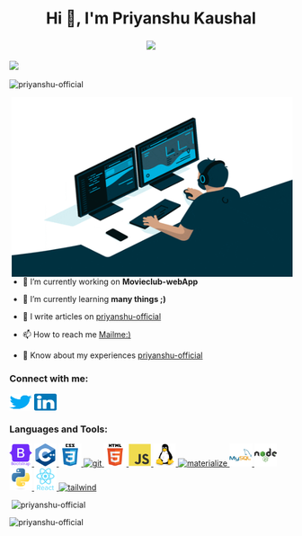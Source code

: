<h1 align="center">Hi 👋, I'm Priyanshu Kaushal</h1>
<h3 align="center">
  <img src="https://readme-typing-svg.herokuapp.com/?lines=I%20am%20Tech%20Enthusiast;I%20💙%20Community; Programming-Rule:%20IF%20IT%20WORKS%20DON'T%20TOUCH%20IT%20😉;I%20am%20Developer%20from%20India;&center=true&width=470&height=45"></a>
</h3>

<a href="#"><img src="https://user-images.githubusercontent.com/73097560/115834477-dbab4500-a447-11eb-908a-139a6edaec5c.gif"></a>
<p align="left"> <img src="https://komarev.com/ghpvc/?username=priyanshu-official&label=Profile%20views&color=0e75b6&style=flat" alt="priyanshu-official" /> </p>
  
  <img align="right" alt="GIF" src="giphy.gif" width="500" height="320" />

- 🔭 I’m currently working on **Movieclub-webApp**

- 🌱 I’m currently learning **many things ;)**

- 📝 I write articles on [priyanshu-official](https://hashnode.com/@priyanshu-official)

- 📫 How to reach me [Mailme:)](mailto:priyanshukaushal878@gmail.com)

- 📄 Know about my experiences [priyanshu-official](https://priyanshu-official.netlify.app/)


<h3 align="left">Connect with me:</h3>
<p align="left">
<a href="https://twitter.com/_priyanshu_1" target="blank"><img align="center" src="twitter.svg" alt="_priyanshu_1" height="30" width="40" /></a>
<a href="https://linkedin.com/in/priyanshuofficial" target="blank"><img align="center" src="linkedin.svg" alt="priyanshuofficial" height="30" width="40" /></a>
</p>

<h3 align="left">Languages and Tools:</h3>
<p align="left"> <a href="https://getbootstrap.com" target="_blank"> <img src="https://raw.githubusercontent.com/devicons/devicon/master/icons/bootstrap/bootstrap-plain-wordmark.svg" alt="bootstrap" width="40" height="40"/> </a> <a href="https://www.w3schools.com/cpp/" target="_blank"> <img src="https://raw.githubusercontent.com/devicons/devicon/master/icons/cplusplus/cplusplus-original.svg" alt="cplusplus" width="40" height="40"/> </a> <a href="https://www.w3schools.com/css/" target="_blank"> <img src="https://raw.githubusercontent.com/devicons/devicon/master/icons/css3/css3-original-wordmark.svg" alt="css3" width="40" height="40"/> </a> <a href="https://git-scm.com/" target="_blank"> <img src="https://www.vectorlogo.zone/logos/git-scm/git-scm-icon.svg" alt="git" width="40" height="40"/> </a> <a href="https://www.w3.org/html/" target="_blank"> <img src="https://raw.githubusercontent.com/devicons/devicon/master/icons/html5/html5-original-wordmark.svg" alt="html5" width="40" height="40"/> </a> <a href="https://developer.mozilla.org/en-US/docs/Web/JavaScript" target="_blank"> <img src="https://raw.githubusercontent.com/devicons/devicon/master/icons/javascript/javascript-original.svg" alt="javascript" width="40" height="40"/> </a> <a href="https://www.linux.org/" target="_blank"> <img src="https://raw.githubusercontent.com/devicons/devicon/master/icons/linux/linux-original.svg" alt="linux" width="40" height="40"/> </a> <a href="https://materializecss.com/" target="_blank"> <img src="https://raw.githubusercontent.com/prplx/svg-logos/5585531d45d294869c4eaab4d7cf2e9c167710a9/svg/materialize.svg" alt="materialize" width="40" height="40"/> </a> <a href="https://www.mysql.com/" target="_blank"> <img src="https://raw.githubusercontent.com/devicons/devicon/master/icons/mysql/mysql-original-wordmark.svg" alt="mysql" width="40" height="40"/> </a> <a href="https://nodejs.org" target="_blank"> <img src="https://raw.githubusercontent.com/devicons/devicon/master/icons/nodejs/nodejs-original-wordmark.svg" alt="nodejs" width="40" height="40"/> </a> <a href="https://www.python.org" target="_blank"> <img src="https://raw.githubusercontent.com/devicons/devicon/master/icons/python/python-original.svg" alt="python" width="40" height="40"/> </a> <a href="https://reactjs.org/" target="_blank"> <img src="https://raw.githubusercontent.com/devicons/devicon/master/icons/react/react-original-wordmark.svg" alt="react" width="40" height="40"/> </a> <a href="https://tailwindcss.com/" target="_blank"> <img src="https://www.vectorlogo.zone/logos/tailwindcss/tailwindcss-icon.svg" alt="tailwind" width="40" height="40"/> </a> </p>

<p>&nbsp;<img src="https://github-readme-stats.vercel.app/api?username=priyanshu-official&show_icons=true&locale=en" alt="priyanshu-official" /></p>

<p><img src="https://github-readme-streak-stats.herokuapp.com/?user=priyanshu-official&" alt="priyanshu-official"/></p>
